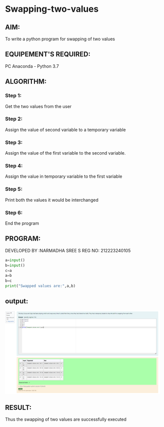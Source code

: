# Swapping-two-values

## AIM:
To write a python program for swapping of two values
## EQUIPEMENT'S REQUIRED: 
PC
Anaconda - Python 3.7
## ALGORITHM: 
### Step 1:
Get the two values from the user
### Step 2: 
Assign the value of second variable to a temporary variable 
### Step 3: 
Assign the value of the first variable to the second variable.
### Step 4:  
Assign the value in temporary variable to the first variable
### Step 5: 
Print both the values it would be interchanged
### Step 6: 
End the program
## PROGRAM:
DEVELOPED BY :NARMADHA SREE S
REG NO: 212223240105
```Python
a=input()
b=input()
c=a
a=b
b=c
print("Swapped values are:",a,b)
```
## output:
![alt text](<Screenshot 2024-03-09 091818.png>)

## RESULT:
Thus the swapping of two values are successfully executed



